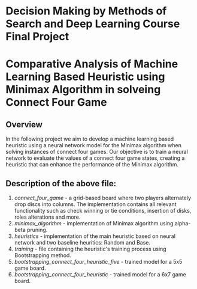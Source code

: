 # Decision Making by Methods of Search and Deep Learning Course Final Project
# Comparative Analysis of Machine Learning Based Heuristic using Minimax Algorithm in solveing Connect Four Game

## Overview 
In the following project we aim to develop a machine learning based heuristic using a neural network model for the Minimax algorithm when solving instances of connect four games.
Our objective is to train a neural network to evaluate the values of a connect four game states, creating a heuristic that can enhance the performance of the Minimax algorithm. 

## Description of the above file: 
1. *connect_four_game* - a grid-based board where two players alternately drop discs into columns. The implementation contains all relevant functionality such as check winning or tie conditions, insertion of disks, roles alterations and more.
2. *minimax_algorithm* - implementation of Minimax algorithm using alpha-beta pruning.
3. *heuristics* - implementation of the main heuristic based on neural network and two baseline heuritics: Random and Base.
4. *training* - file containing the heuristic's training process using Bootstrapping method.
5. *bootstrapping_connect_four_heuristic_five* - trained model for a 5x5 game board.
6. *bootstrapping_connect_four_heuristic* - trained model for a 6x7 game board.
